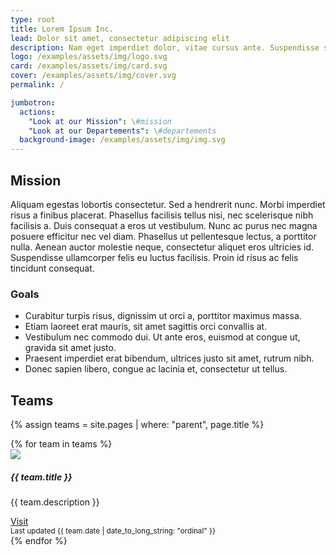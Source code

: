 ```yaml
---
type: root
title: Lorem Ipsum Inc.
lead: Dolor sit amet, consectetur adipiscing elit
description: Nam eget imperdiet dolor, vitae cursus ante. Suspendisse sed blandit justo, at fringilla augue. Sed ut rutrum quam.
logo: /examples/assets/img/logo.svg
card: /examples/assets/img/card.svg
cover: /examples/assets/img/cover.svg
permalink: /

jumbotron:
  actions:
    "Look at our Mission": \#mission
    "Look at our Departements": \#departements
  background-image: /examples/assets/img/img.svg
---
```


## Mission

Aliquam egestas lobortis consectetur. Sed a hendrerit nunc. Morbi imperdiet risus a finibus placerat. Phasellus facilisis tellus nisi, nec scelerisque nibh facilisis a. Duis consequat a eros ut vestibulum. Nunc ac purus nec magna posuere efficitur nec vel diam. Phasellus ut pellentesque lectus, a porttitor nulla. Aenean auctor molestie neque, consectetur aliquet eros ultricies id. Suspendisse ullamcorper felis eu luctus facilisis. Proin id risus ac felis tincidunt consequat. 

### Goals

- Curabitur turpis risus, dignissim ut orci a, porttitor maximus massa.
- Etiam laoreet erat mauris, sit amet sagittis orci convallis at.
- Vestibulum nec commodo dui. Ut ante eros, euismod at congue ut, gravida sit amet justo.
- Praesent imperdiet erat bibendum, ultrices justo sit amet, rutrum nibh.
- Donec sapien libero, congue ac lacinia et, consectetur ut tellus.

## Teams

{% assign teams = site.pages | where: "parent", page.title  %}
<div class="card-deck">
  {% for team in teams %}
  <div class="card">
    <img src="{{ team.img }}" class="card-img-top">
    <div class="card-body">
      <h5 class="card-title">{{ team.title }}</h5>
      <p class="card-text">{{ team.description }}</p>
      <a href="{{ team.url }}">Visit</a>
    </div>
    <div class="card-footer">
      <small class="text-muted">Last updated {{ team.date | date_to_long_string: "ordinal" }}</small>
    </div>
  </div>
  {% endfor %}
</div>

